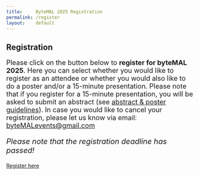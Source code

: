 ```yaml
---
title:     ByteMAL 2025 Registration
permalink: /register
layout:    default
---
```


<div class="jumbotron p-5" style="text-align: left">
  <h2><b>Registration</b></h2>
  <p style = "font-size: 18px">Please click on the button below to <b>register for byteMAL 2025</b>. Here you can select whether you would like to register as an attendee or whether you would also like to do a poster and/or a 15-minute presentation. Please note that if you register for a 15-minute presentation, you will be asked to submit an abstract (see <a href="/bytemal-2025/submit"> abstract & poster guidelines</a>). In case you would like to cancel your registration, please let us know via email: <a href = "mailto:byteMALevents@gmail.com">byteMALevents@gmail.com</a></p>
    <p style = "font-size: 20px"><i>Please note that the registration deadline has passed!</i></p>
<a class="btn btn-primary btn-lg my-3" href="/bytemal-2025/RegistrationError" target="_blank" role="button">Register here</a>
</div>

<!-- href="https://docs.google.com/forms/d/e/1FAIpQLSd-s96MgwVAvE0VqYHz958qzQOD2KQKyeWYGk1AoKYIlsd8-g/viewform?usp=sf_link"  -->
<!-- href="/bytemal-2025/RegistrationError" -->
